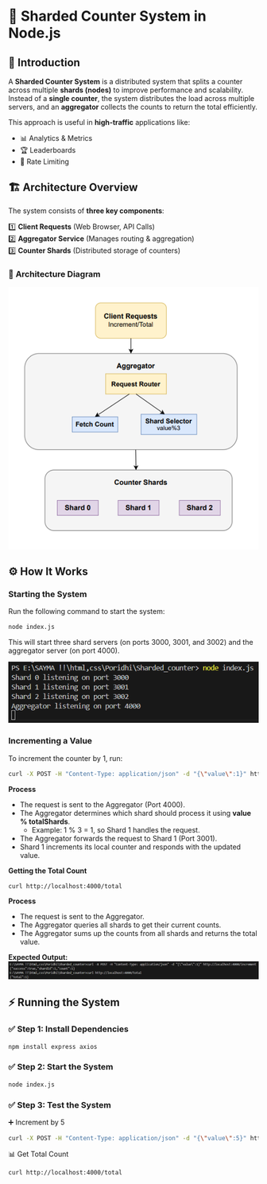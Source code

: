 # 🚀 Sharded Counter System in Node.js

## 🔹 Introduction

A **Sharded Counter System** is a distributed system that splits a counter across multiple **shards (nodes)** to improve performance and scalability. Instead of a **single counter**, the system distributes the load across multiple servers, and an **aggregator** collects the counts to return the total efficiently.

This approach is useful in **high-traffic** applications like:

- 📊 Analytics & Metrics
- 🏆 Leaderboards
- 🚦 Rate Limiting

## 🏗 Architecture Overview

The system consists of **three key components**:

1️⃣ **Client Requests** (Web Browser, API Calls)  
2️⃣ **Aggregator Service** (Manages routing & aggregation)  
3️⃣ **Counter Shards** (Distributed storage of counters)

### 📌 **Architecture Diagram**

![Sharded Counter Architecture](./images/archi.png)

## ⚙ **How It Works**

### **Starting the System**

Run the following command to start the system:

```bash
node index.js
```

This will start three shard servers (on ports 3000, 3001, and 3002) and the aggregator server (on port 4000).

![node picture](./images/node.png)

### **Incrementing a Value**

To increment the counter by 1, run:

```bash
curl -X POST -H "Content-Type: application/json" -d "{\"value\":1}" http://localhost:4000/increment
```

**Process**

- The request is sent to the Aggregator (Port 4000).
- The Aggregator determines which shard should process it using **value % totalShards**.
  - Example: 1 % 3 = 1, so Shard 1 handles the request.
- The Aggregator forwards the request to Shard 1 (Port 3001).
- Shard 1 increments its local counter and responds with the updated value.

**Getting the Total Count**

```bash
curl http://localhost:4000/total
```

**Process**

- The request is sent to the Aggregator.
- The Aggregator queries all shards to get their current counts.
- The Aggregator sums up the counts from all shards and returns the total value.

**Expected Output:**
![node picture](./images/cmd.png)

## ⚡ Running the System

### ✅ **Step 1: Install Dependencies**

```bash
npm install express axios
```

### ✅ **Step 2: Start the System**

```bash
node index.js
```

### ✅ **Step 3: Test the System**

➕ Increment by 5

```bash
curl -X POST -H "Content-Type: application/json" -d "{\"value\":5}" http://localhost:4000/increment
```

📊 Get Total Count

```bash
curl http://localhost:4000/total
```
